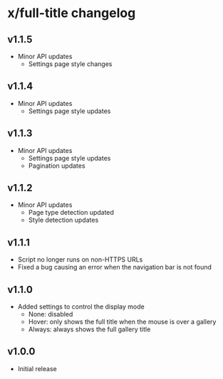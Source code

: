 # x/full-title changelog

## v1.1.5
* Minor API updates
  * Settings page style changes

## v1.1.4
* Minor API updates
  * Settings page style updates

## v1.1.3
* Minor API updates
  * Settings page style updates
  * Pagination updates

## v1.1.2
* Minor API updates
  * Page type detection updated
  * Style detection updates

## v1.1.1
* Script no longer runs on non-HTTPS URLs
* Fixed a bug causing an error when the navigation bar is not found

## v1.1.0
* Added settings to control the display mode
  * None: disabled
  * Hover: only shows the full title when the mouse is over a gallery
  * Always: always shows the full gallery title

## v1.0.0
* Initial release
